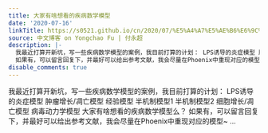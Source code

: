```yaml
---
title: 大家有啥想看的疾病数学模型
date: '2020-07-16'
linkTitle: https://s0521.github.io/cn/2020/07/%E5%A4%A7%E5%AE%B6%E6%9C%89%E5%95%A5%E6%83%B3%E7%9C%8B%E7%9A%84%E7%96%BE%E7%97%85%E6%95%B0%E5%AD%A6%E6%A8%A1%E5%9E%8B/
source: 中文博客 on Yongchao Fu | 付永超
description: |-
  我最近打算开新坑，写一些疾病数学模型的案例，我目前打算的计划： LPS诱导的炎症模型 肿瘤增长/凋亡模型 经验模型 半机制模型1 半机制模型2 细胞增长/凋亡模型 病毒动力学模型 大家有啥想看的疾病数学模型么？
  如果有，可以留言回复下，并最好可以给出参考文献，我会尽量在Phoenix中重现对应的模型~ ...
disable_comments: true
---
```

我最近打算开新坑，写一些疾病数学模型的案例，我目前打算的计划： LPS诱导的炎症模型 肿瘤增长/凋亡模型 经验模型 半机制模型1 半机制模型2 细胞增长/凋亡模型 病毒动力学模型 大家有啥想看的疾病数学模型么？
如果有，可以留言回复下，并最好可以给出参考文献，我会尽量在Phoenix中重现对应的模型~ ...